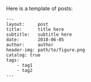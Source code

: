 Here is a template of posts:

```
---
layout:     post
title:      title here
subtitle:   subtitle here
date:       2018-06-05
author:     author
header-img: path/to/figure.png
catalog: true
tags:
    - tag1
	- tag2
---
```